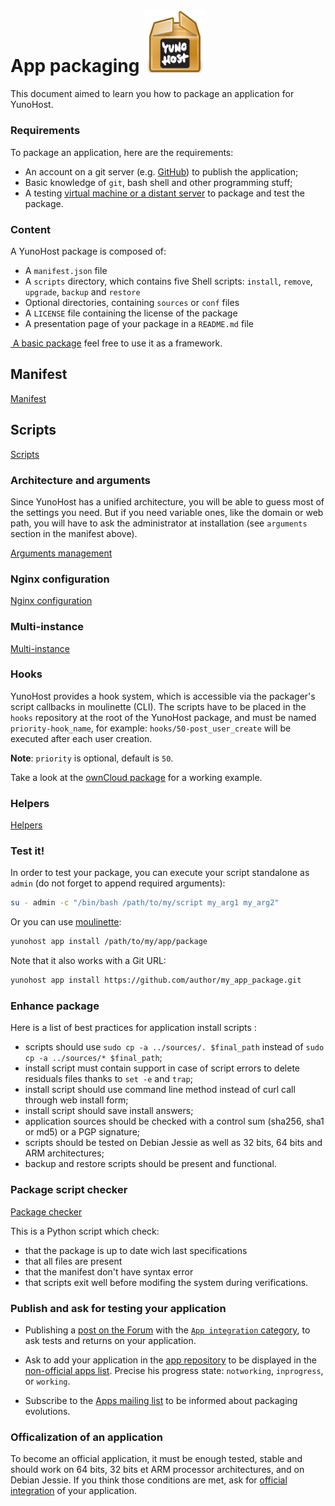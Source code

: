# App packaging <img src="/images/yunohost_package.png" width=100/>

This document aimed to learn you how to package an application for YunoHost.

### Requirements
To package an application, here are the requirements:
* An account on a git server (e.g. [GitHub](https://github.com/)) to publish the application;
* Basic knowledge of `git`, bash shell and other programming stuff;
* A testing [virtual machine or a distant server](/install_en) to package and test the package.

### Content
A YunoHost package is composed of:

* A `manifest.json` file
* A `scripts` directory, which contains five Shell scripts: `install`, `remove`, `upgrade`, `backup` and `restore`
* Optional directories, containing `sources` or `conf` files
* A `LICENSE` file containing the license of the package
* A presentation page of your package in a `README.md` file

<a class="btn btn-lg btn-default" href="https://github.com/YunoHost/example_ynh"> A basic package</a>
feel free to use it as a framework.

## Manifest
<a class="btn btn-lg btn-default" href="packaging_apps_manifest_en">Manifest</a>

## Scripts
<a class="btn btn-lg btn-default" href="packaging_apps_scripts_en">Scripts</a>

### Architecture and arguments
Since YunoHost has a unified architecture, you will be able to guess most of the settings you need. But if you need variable ones, like the domain or web path, you will have to ask the administrator at installation (see `arguments` section in the manifest above).

<a class="btn btn-lg btn-default" href="packaging_apps_arguments_management_en">Arguments management</a>

### Nginx configuration
<a class="btn btn-lg btn-default" href="packaging_apps_nginx_conf_en">Nginx configuration</a>

### Multi-instance
<a class="btn btn-lg btn-default" href="packaging_apps_multiinstance_en">Multi-instance</a>

### Hooks
YunoHost provides a hook system, which is accessible via the packager's script callbacks in moulinette (CLI).
The scripts have to be placed in the `hooks` repository at the root of the YunoHost package, and must be named `priority-hook_name`, for example: `hooks/50-post_user_create` will be executed after each user creation.

**Note**: `priority` is optional, default is `50`.

Take a look at the [ownCloud package](https://github.com/Kloadut/owncloud_ynh) for a working example.

### Helpers
<a class="btn btn-lg btn-default" href="packaging_apps_helpers_en">Helpers</a>

### Test it!
In order to test your package, you can execute your script standalone as `admin` (do not forget to append required arguments):
```bash
su - admin -c "/bin/bash /path/to/my/script my_arg1 my_arg2"
```

Or you can use [moulinette](/moulinette_en):
```bash
yunohost app install /path/to/my/app/package
```
Note that it also works with a Git URL:
```bash
yunohost app install https://github.com/author/my_app_package.git
```

### Enhance package
Here is a list of best practices for application install scripts :
* scripts should use `sudo cp -a ../sources/. $final_path` instead of `sudo cp -a ../sources/* $final_path`;
* install script must contain support in case of script errors to delete residuals files thanks to `set -e` and `trap`;
* install script should use command line method instead of curl call through web install form;
* install script should save install answers;
* application sources should be checked with a control sum (sha256, sha1 or md5) or a PGP signature;
* scripts should be tested on Debian Jessie as well as 32 bits, 64 bits and ARM architectures;
* backup and restore scripts should be present and functional.

### Package script checker
<a class="btn btn-lg btn-default" href="https://github.com/YunoHost/package_checker">Package checker</a>

This is a Python script which check:
* that the package is up to date wich last specifications
* that all files are present
* that the manifest don't have syntax error
* that scripts exit well before modifing the system during verifications.

### Publish and ask for testing your application
* Publishing a [post on the Forum](https://forum.yunohost.org/) with the [`App integration` category](https://forum.yunohost.org/c/app-integration), to ask tests and returns on your application.

* Ask to add your application in the [app repository](https://github.com/YunoHost/apps) to be displayed in the [non-official apps list](apps_in_progress_en). Precise his progress state: `notworking`, `inprogress`, or `working`.

- Subscribe to the [Apps mailing list](https://list.yunohost.org/cgi-bin/mailman/listinfo/apps) to be informed about packaging evolutions.

### Officalization of an application
To become an official application, it must be enough tested, stable and should work on 64 bits, 32 bits et ARM processor architectures, and on Debian Jessie. If you think those conditions are met, ask for [official integration](https://github.com/YunoHost/apps) of your application.

